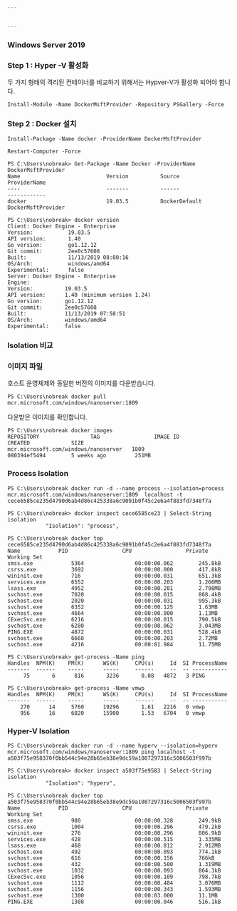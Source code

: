 ```yaml
---


---
```


<h3 id="windows-server-2019">Windows Server 2019</h3>
<h3 id="step-1--hyper--v--활성화">Step 1 : Hyper -V  활성화</h3>
<p>두 가지 형태의 격리된 컨테이너를 비교하기 위해서는 Hypver-V가 활성화 되어야 합니다.</p>
<pre class=" language-powershell"><code class="prism  language-powershell">Install<span class="token operator">-</span>Module <span class="token operator">-</span>Name DockerMsftProvider <span class="token operator">-</span>Repository PSGallery <span class="token operator">-</span>Force
</code></pre>
<h3 id="step-2--docker-설치">Step 2 : Docker 설치</h3>
<pre class=" language-powershell"><code class="prism  language-powershell">Install<span class="token operator">-</span>Package <span class="token operator">-</span>Name docker <span class="token operator">-</span>ProviderName DockerMsftProvider
</code></pre>
<pre class=" language-powershell"><code class="prism  language-powershell"><span class="token function">Restart-Computer</span> <span class="token operator">-</span>Force
</code></pre>
<pre class=" language-powershell"><code class="prism  language-powershell"><span class="token function">PS</span> C:\Users\nobreak&gt; Get<span class="token operator">-</span>Package <span class="token operator">-</span>Name Docker <span class="token operator">-</span>ProviderName DockerMsftProvider
Name                           Version          Source                           ProviderName
<span class="token operator">--</span>-<span class="token operator">-</span>                           <span class="token operator">--</span>-<span class="token operator">--</span>-<span class="token operator">-</span>          <span class="token operator">--</span>-<span class="token operator">--</span><span class="token operator">-</span>                           <span class="token operator">--</span>-<span class="token operator">--</span>-<span class="token operator">--</span>-<span class="token operator">--</span><span class="token operator">-</span>
docker                         19<span class="token punctuation">.</span>03<span class="token punctuation">.</span>5          DockerDefault                    DockerMsftProvider
</code></pre>
<pre class=" language-powershell"><code class="prism  language-powershell"><span class="token function">PS</span> C:\Users\nobreak&gt; docker version                                                                                     Client: Docker Engine <span class="token operator">-</span> Enterprise                                                                                       Version:           19<span class="token punctuation">.</span>03<span class="token punctuation">.</span>5                                                                                              API version:       1<span class="token punctuation">.</span>40                                                                                                 Go version:        go1<span class="token punctuation">.</span>12<span class="token punctuation">.</span>12                                                                                            Git commit:        2ee0c57608                                                                                           Built:             11<span class="token operator">/</span>13<span class="token operator">/</span>2019 08:00:16                                                                                  OS<span class="token operator">/</span>Arch:           windows<span class="token operator">/</span>amd64                                                                                        Experimental:      false                                                                                                                                                                                                                       Server: Docker Engine <span class="token operator">-</span> Enterprise                                                                                       Engine:                                                                                                                  Version:          19<span class="token punctuation">.</span>03<span class="token punctuation">.</span>5                                                                                               API version:      1<span class="token punctuation">.</span>40 <span class="token punctuation">(</span>minimum version 1<span class="token punctuation">.</span>24<span class="token punctuation">)</span>                                                                           Go version:       go1<span class="token punctuation">.</span>12<span class="token punctuation">.</span>12                                                                                             Git commit:       2ee0c57608                                                                                            Built:            11<span class="token operator">/</span>13<span class="token operator">/</span>2019 07:58:51                                                                                   OS<span class="token operator">/</span>Arch:          windows<span class="token operator">/</span>amd64                                                                                         Experimental:     false   
</code></pre>
<h3 id="isolation-비교">Isolation 비교</h3>
<h3 id="이미지-파일">이미지 파일</h3>
<p>호스트 운영체제와 동일한 버전의 이미지를 다운받습니다.</p>
<pre class=" language-bash"><code class="prism  language-bash">PS C:\Users\nobreak docker pull mcr.microsoft.com/windows/nanoserver:1809
</code></pre>
<p>다운받은 이미지를 확인합니다.</p>
<pre class=" language-bash"><code class="prism  language-bash">PS C:\Users\nobreak docker images
REPOSITORY                TAG                 IMAGE ID            CREATED             SIZE
mcr.microsoft.com/windows/nanoserver   1809                080394ef5494        5 weeks ago         251MB
</code></pre>
<h3 id="process-isolation">Process Isolation</h3>
<pre class=" language-bash"><code class="prism  language-bash">PS C:\Users\nobreak docker run -d --name process --isolation<span class="token operator">=</span>process mcr.microsoft.com/windows/nanoserver:1809  localhost -t
cece6585ce235d4790d6ab4d86c425338a6c9091b0f45c2e6a4f883fd7348f7a
</code></pre>
<pre class=" language-bash"><code class="prism  language-bash">PS C:\Users\nobreak<span class="token operator">&gt;</span> docker inspect cece6585ce23 <span class="token operator">|</span> Select-String isolation
            <span class="token string">"Isolation"</span><span class="token keyword">:</span> <span class="token string">"process"</span>,
</code></pre>
<pre class=" language-bash"><code class="prism  language-bash">PS C:\Users\nobreak docker <span class="token function">top</span> cece6585ce235d4790d6ab4d86c425338a6c9091b0f45c2e6a4f883fd7348f7a
Name            PID                 CPU                 Private Working Set
smss.exe            5364                00:00:00.062        245.8kB
csrss.exe           3692                00:00:00.000        417.8kB
wininit.exe         716                 00:00:00.031        651.3kB
services.exe        6552                00:00:00.203        1.266MB
lsass.exe           4952                00:00:00.281        2.798MB
svchost.exe         7020                00:00:00.015        868.4kB
svchost.exe         2020                00:00:00.031        995.3kB
svchost.exe         6352                00:00:00.125        1.63MB
svchost.exe         4664                00:00:00.000        1.13MB
CExecSvc.exe        6216                00:00:00.015        790.5kB
svchost.exe         6280                00:00:00.062        3.043MB
PING.EXE            4872                00:00:00.031        528.4kB
svchost.exe         6668                00:00:00.203        2.72MB
svchost.exe         4216                00:00:01.984        11.75MB
</code></pre>
<pre class=" language-bash"><code class="prism  language-bash">PS C:\Users\nobreak<span class="token operator">&gt;</span> get-process -Name <span class="token function">ping</span>                                                                                                                                                                                               Handles  NPM<span class="token punctuation">(</span>K<span class="token punctuation">)</span>    PM<span class="token punctuation">(</span>K<span class="token punctuation">)</span>      WS<span class="token punctuation">(</span>K<span class="token punctuation">)</span>     CPU<span class="token punctuation">(</span>s<span class="token punctuation">)</span>     Id  SI ProcessName                                                -------  ------    -----      -----     ------     --  -- -----------
     75       6      816       3236       0.08   4872   3 PING    
</code></pre>
<pre class=" language-bash"><code class="prism  language-bash">PS C:\Users\nobreak<span class="token operator">&gt;</span> get-process -Name vmwp
Handles  NPM<span class="token punctuation">(</span>K<span class="token punctuation">)</span>    PM<span class="token punctuation">(</span>K<span class="token punctuation">)</span>      WS<span class="token punctuation">(</span>K<span class="token punctuation">)</span>     CPU<span class="token punctuation">(</span>s<span class="token punctuation">)</span>     Id  SI ProcessName
-------  ------    -----      -----     ------     --  -- -----------
    270      14     5760      19296       1.61   2216   0 vmwp
    956      16     6820      15900       1.53   6704   0 vmwp
</code></pre>
<h3 id="hyper-v-isolation">Hyper-V Isolation</h3>
<pre class=" language-bash"><code class="prism  language-bash">PS C:\Users\nobreak docker run -d --name hyperv --isolation<span class="token operator">=</span>hyperv mcr.microsoft.com/windows/nanoserver:1809 <span class="token function">ping</span> localhost -t
a503f75e958370f0bb544c94e28b65eb38e9dc59a1087297316c5006503f997b
</code></pre>
<pre class=" language-bash"><code class="prism  language-bash">PS C:\Users\nobreak<span class="token operator">&gt;</span> docker inspect a503f75e9583 <span class="token operator">|</span> Select-String isolation
            <span class="token string">"Isolation"</span><span class="token keyword">:</span> <span class="token string">"hyperv"</span>,
</code></pre>
<pre class=" language-bash"><code class="prism  language-bash">PS C:\Users\nobreak docker <span class="token function">top</span> a503f75e958370f0bb544c94e28b65eb38e9dc59a1087297316c5006503f997b
Name            PID                 CPU                 Private Working Set
smss.exe            980                 00:00:00.328        249.9kB
csrss.exe           1004                00:00:00.296        479.2kB
wininit.exe         276                 00:00:00.296        806.9kB
services.exe        428                 00:00:00.515        1.335MB
lsass.exe           468                 00:00:00.812        2.912MB
svchost.exe         492                 00:00:00.093        774.1kB
svchost.exe         616                 00:00:00.156        766kB
svchost.exe         432                 00:00:00.500        1.319MB
svchost.exe         1032                00:00:00.093        864.3kB
CExecSvc.exe        1056                00:00:00.109        798.7kB
svchost.exe         1112                00:00:00.484        3.076MB
svchost.exe         1156                00:00:00.343        1.593MB
svchost.exe         1300                00:00:03.000        11.1MB
PING.EXE            1308                00:00:00.046        516.1kB
</code></pre>

